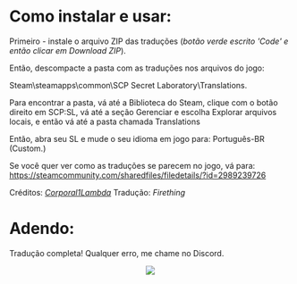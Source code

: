 # Como instalar e usar:

Primeiro - instale o arquivo ZIP das traduções (*botão verde escrito 'Code' e então clicar em Download ZIP*).

Então, descompacte a pasta com as traduções nos arquivos do jogo:

Steam\steamapps\common\SCP Secret Laboratory\Translations.


Para encontrar a pasta, vá até a Biblioteca do Steam, clique com o botão direito em SCP:SL, vá até a seção Gerenciar e escolha Explorar arquivos locais, e então vá até a pasta chamada Translations

Então, abra seu SL e mude o seu idioma em jogo para: Português-BR (Custom.)


Se você quer ver como as traduções se parecem no jogo, vá para: https://steamcommunity.com/sharedfiles/filedetails/?id=2989239726

Créditos: [*Corporal1Lambda*](https://github.com/Corporal1Lambda)
Tradução: *Firething*

# Adendo:
Tradução completa! Qualquer erro, me chame no Discord.
<p align="center">
   <img src="https://cdn.discordapp.com/attachments/1192651847996018818/1343356161503526934/grillby_sit.gif?ex=67bcf96b&is=67bba7eb&hm=8ad7f1c0186dcccc852a6f86a84e13b7f566510a20bea17f236d7a487be88234&" />
</p>
